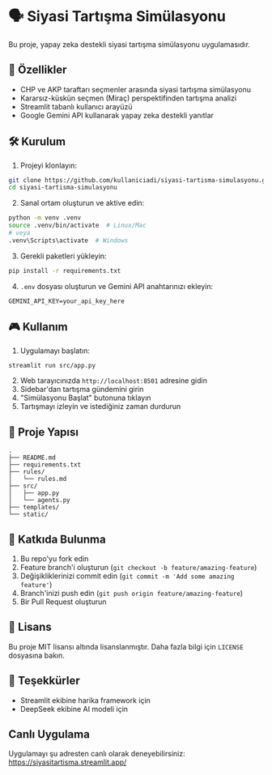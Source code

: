 # 🗣️ Siyasi Tartışma Simülasyonu

Bu proje, yapay zeka destekli siyasi tartışma simülasyonu uygulamasıdır.

## 🚀 Özellikler

- CHP ve AKP taraftarı seçmenler arasında siyasi tartışma simülasyonu
- Kararsız-küskün seçmen (Miraç) perspektifinden tartışma analizi
- Streamlit tabanlı kullanıcı arayüzü
- Google Gemini API kullanarak yapay zeka destekli yanıtlar

## 🛠️ Kurulum

1. Projeyi klonlayın:
```bash
git clone https://github.com/kullaniciadi/siyasi-tartisma-simulasyonu.git
cd siyasi-tartisma-simulasyonu
```

2. Sanal ortam oluşturun ve aktive edin:
```bash
python -m venv .venv
source .venv/bin/activate  # Linux/Mac
# veya
.venv\Scripts\activate  # Windows
```

3. Gerekli paketleri yükleyin:
```bash
pip install -r requirements.txt
```

4. `.env` dosyası oluşturun ve Gemini API anahtarınızı ekleyin:
```
GEMINI_API_KEY=your_api_key_here
```

## 🎮 Kullanım

1. Uygulamayı başlatın:
```bash
streamlit run src/app.py
```

2. Web tarayıcınızda `http://localhost:8501` adresine gidin
3. Sidebar'dan tartışma gündemini girin
4. "Simülasyonu Başlat" butonuna tıklayın
5. Tartışmayı izleyin ve istediğiniz zaman durdurun

## 🧩 Proje Yapısı

```
.
├── README.md
├── requirements.txt
├── rules/
│   └── rules.md
├── src/
│   ├── app.py
│   └── agents.py
├── templates/
└── static/
```

## 🤝 Katkıda Bulunma

1. Bu repo'yu fork edin
2. Feature branch'i oluşturun (`git checkout -b feature/amazing-feature`)
3. Değişikliklerinizi commit edin (`git commit -m 'Add some amazing feature'`)
4. Branch'inizi push edin (`git push origin feature/amazing-feature`)
5. Bir Pull Request oluşturun

## 📝 Lisans

Bu proje MIT lisansı altında lisanslanmıştır. Daha fazla bilgi için `LICENSE` dosyasına bakın.

## 🙏 Teşekkürler

- Streamlit ekibine harika framework için
- DeepSeek ekibine AI modeli için

## Canlı Uygulama

Uygulamayı şu adresten canlı olarak deneyebilirsiniz:
https://siyasitartisma.streamlit.app/ 